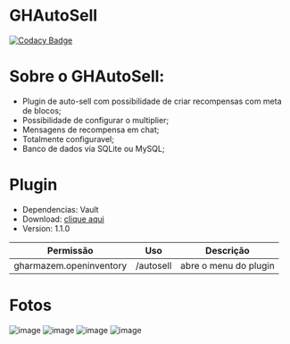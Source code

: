 # GHAutoSell
[![Codacy Badge](https://app.codacy.com/project/badge/Grade/feb4f2ef8b0248acb643b3fb88695ae6)](https://app.codacy.com/gh/mutamex-gh/GHAutoSell/dashboard?utm_source=gh&utm_medium=referral&utm_content=&utm_campaign=Badge_grade)
# Sobre o GHAutoSell:
- Plugin de auto-sell com possibilidade de criar recompensas com meta de blocos;
- Possibilidade de configurar o multiplier;
- Mensagens de recompensa em chat;
- Totalmente configuravel;
- Banco de dados via SQLite ou MySQL;

# Plugin
- Dependencias: Vault
- Download: [clique aqui](https://github.com/mutamex-gh/GHAutoSell/releases/download/GHAutosell/GHAutoSell.jar)
- Version: 1.1.0

| Permissão               | Uso       | Descrição             |
|-------------------------|-----------|-----------------------|
| gharmazem.openinventory | /autosell | abre o menu do plugin | 

# Fotos

![image](https://github.com/user-attachments/assets/ee3132f6-dedc-4191-9972-d216f8016647)
![image](https://github.com/user-attachments/assets/d6f85359-7366-496d-8cb0-94020e322d57)
![image](https://github.com/user-attachments/assets/c7c9b423-524f-4106-aed6-c4c2bfca1b41)
![image](https://github.com/user-attachments/assets/7386d7bd-660a-4fef-a810-10c029a084c8)
